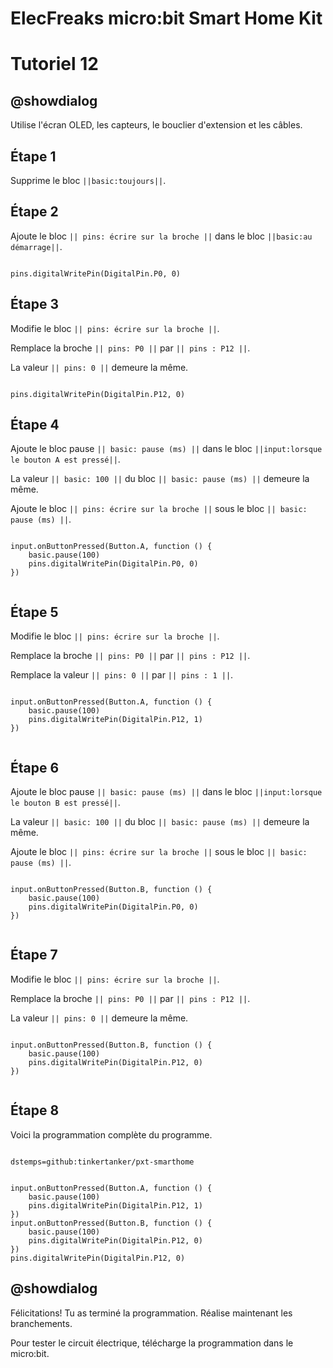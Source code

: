 # ElecFreaks micro:bit Smart Home Kit

# Tutoriel 12

## @showdialog

Utilise l'écran OLED, les capteurs, le bouclier d'extension et les câbles.


## Étape 1

Supprime le bloc ``||basic:toujours||``.

## Étape 2

Ajoute le bloc ``|| pins: écrire sur la broche ||`` dans le bloc ``||basic:au démarrage||``.

```blocks

pins.digitalWritePin(DigitalPin.P0, 0)

```

## Étape 3

Modifie le bloc ``|| pins: écrire sur la broche ||``.

Remplace la broche ``|| pins: P0 ||`` par ``|| pins : P12 ||``.

La valeur ``|| pins: 0 ||`` demeure la même.

```blocks

pins.digitalWritePin(DigitalPin.P12, 0)

```

## Étape 4

Ajoute le bloc pause ``|| basic: pause (ms) ||`` dans le bloc ``||input:lorsque le bouton A est pressé||``.

La valeur ``|| basic: 100 ||`` du bloc ``|| basic: pause (ms) ||`` demeure la même.

Ajoute le bloc ``|| pins: écrire sur la broche ||``  sous le bloc  ``|| basic: pause (ms) ||``.

```blocks

input.onButtonPressed(Button.A, function () {
    basic.pause(100)
    pins.digitalWritePin(DigitalPin.P0, 0)
})


```

## Étape 5

Modifie le bloc ``|| pins: écrire sur la broche ||``.

Remplace la broche ``|| pins: P0 ||`` par ``|| pins : P12 ||``.

Remplace la valeur ``|| pins: 0 ||`` par ``|| pins : 1 ||``.

```blocks

input.onButtonPressed(Button.A, function () {
    basic.pause(100)
    pins.digitalWritePin(DigitalPin.P12, 1)
})


```

## Étape 6

Ajoute le bloc pause ``|| basic: pause (ms) ||`` dans le bloc ``||input:lorsque le bouton B est pressé||``.

La valeur ``|| basic: 100 ||`` du bloc ``|| basic: pause (ms) ||`` demeure la même.

Ajoute le bloc ``|| pins: écrire sur la broche ||``  sous le bloc  ``|| basic: pause (ms) ||``.

```blocks

input.onButtonPressed(Button.B, function () {
    basic.pause(100)
    pins.digitalWritePin(DigitalPin.P0, 0)
})


```

## Étape 7

Modifie le bloc ``|| pins: écrire sur la broche ||``.

Remplace la broche ``|| pins: P0 ||`` par ``|| pins : P12 ||``.

La valeur ``|| pins: 0 ||`` demeure la même.

```blocks

input.onButtonPressed(Button.B, function () {
    basic.pause(100)
    pins.digitalWritePin(DigitalPin.P12, 0)
})


```

## Étape 8

Voici la programmation complète du programme.

```package

dstemps=github:tinkertanker/pxt-smarthome

```

```blocks

input.onButtonPressed(Button.A, function () {
    basic.pause(100)
    pins.digitalWritePin(DigitalPin.P12, 1)
})
input.onButtonPressed(Button.B, function () {
    basic.pause(100)
    pins.digitalWritePin(DigitalPin.P12, 0)
})
pins.digitalWritePin(DigitalPin.P12, 0)

```

## @showdialog 

Félicitations! Tu as terminé la programmation. Réalise maintenant les branchements.

Pour tester le circuit électrique, télécharge la programmation dans le micro:bit.